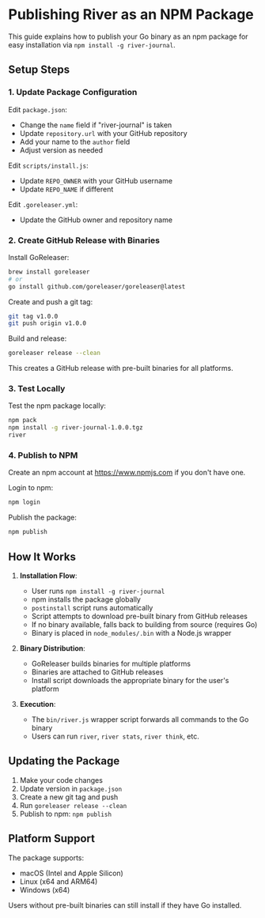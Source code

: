 # Publishing River as an NPM Package

This guide explains how to publish your Go binary as an npm package for easy installation via `npm install -g river-journal`.

## Setup Steps

### 1. Update Package Configuration
Edit `package.json`:
- Change the `name` field if "river-journal" is taken
- Update `repository.url` with your GitHub repository
- Add your name to the `author` field
- Adjust version as needed

Edit `scripts/install.js`:
- Update `REPO_OWNER` with your GitHub username
- Update `REPO_NAME` if different

Edit `.goreleaser.yml`:
- Update the GitHub owner and repository name

### 2. Create GitHub Release with Binaries

Install GoReleaser:
```bash
brew install goreleaser
# or
go install github.com/goreleaser/goreleaser@latest
```

Create and push a git tag:
```bash
git tag v1.0.0
git push origin v1.0.0
```

Build and release:
```bash
goreleaser release --clean
```

This creates a GitHub release with pre-built binaries for all platforms.

### 3. Test Locally

Test the npm package locally:
```bash
npm pack
npm install -g river-journal-1.0.0.tgz
river
```

### 4. Publish to NPM

Create an npm account at https://www.npmjs.com if you don't have one.

Login to npm:
```bash
npm login
```

Publish the package:
```bash
npm publish
```

## How It Works

1. **Installation Flow**:
   - User runs `npm install -g river-journal`
   - npm installs the package globally
   - `postinstall` script runs automatically
   - Script attempts to download pre-built binary from GitHub releases
   - If no binary available, falls back to building from source (requires Go)
   - Binary is placed in `node_modules/.bin` with a Node.js wrapper

2. **Binary Distribution**:
   - GoReleaser builds binaries for multiple platforms
   - Binaries are attached to GitHub releases
   - Install script downloads the appropriate binary for the user's platform

3. **Execution**:
   - The `bin/river.js` wrapper script forwards all commands to the Go binary
   - Users can run `river`, `river stats`, `river think`, etc.

## Updating the Package

1. Make your code changes
2. Update version in `package.json`
3. Create a new git tag and push
4. Run `goreleaser release --clean`
5. Publish to npm: `npm publish`

## Platform Support

The package supports:
- macOS (Intel and Apple Silicon)
- Linux (x64 and ARM64)  
- Windows (x64)

Users without pre-built binaries can still install if they have Go installed.